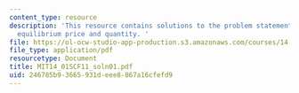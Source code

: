 ```yaml
---
content_type: resource
description: 'This resource contains solutions to the problem statements related to
  equilibrium price and quantity. '
file: https://ol-ocw-studio-app-production.s3.amazonaws.com/courses/14-01sc-principles-of-microeconomics-fall-2011/246785b93665931deee8867a16cfefd9_MIT14_01SCF11_soln01.pdf
file_type: application/pdf
resourcetype: Document
title: MIT14_01SCF11_soln01.pdf
uid: 246785b9-3665-931d-eee8-867a16cfefd9
---
```

